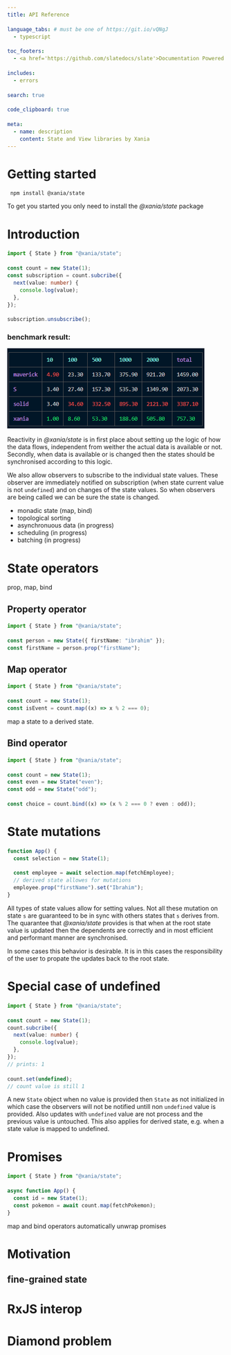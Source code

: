 ```yaml
---
title: API Reference

language_tabs: # must be one of https://git.io/vQNgJ
  - typescript

toc_footers:
  - <a href='https://github.com/slatedocs/slate'>Documentation Powered by Slate</a>

includes:
  - errors

search: true

code_clipboard: true

meta:
  - name: description
    content: State and View libraries by Xania
---
```


# Getting started

```npm
 npm install @xania/state
```

To get you started you only need to install the _@xania/state_ package

# Introduction

```typescript
import { State } from "@xania/state";

const count = new State(1);
const subscription = count.subcribe({
  next(value: number) {
    console.log(value);
  },
});

subscription.unsubscribe();
```

### benchmark result:

![benchmark results](./images/benchmark-results.png)

Reactivity in _@xania/state_ is in first place about setting up the logic of how the data flows, independent from weither the actual data is available or not. Secondly, when data is available or is changed then the states should be synchronised according to this logic.

We also allow observers to subscribe to the individual state values. These observer are immediately notified on subscription (when state current value is not `undefined`) and on changes of the state values. So when observers are being called we can be sure the state is changed.

- monadic state (map, bind)
- topological sorting
- asynchronuous data (in progress)
- scheduling (in progress)
- batching (in progress)

# State operators

prop, map, bind

## Property operator

```typescript
import { State } from "@xania/state";

const person = new State({ firstName: "ibrahim" });
const firstName = person.prop("firstName");
```

## Map operator

```typescript
import { State } from "@xania/state";

const count = new State(1);
const isEvent = count.map((x) => x % 2 === 0);
```

map a state to a derived state.

## Bind operator

```typescript
import { State } from "@xania/state";

const count = new State(1);
const even = new State("even");
const odd = new State("odd");

const choice = count.bind((x) => (x % 2 === 0 ? even : odd));
```

<!-- <aside class="notice">
</aside> -->

<!-- <aside class="success">
Remember — a happy kitten is an authenticated kitten!
</aside> -->

# State mutations

```typescript
function App() {
  const selection = new State(1);

  const employee = await selection.map(fetchEmployee);
  // derived state allowes for mutations
  employee.prop("firstName").set("Ibrahim");
}
```

All types of state values allow for setting values. Not all these mutation on state `s` are guaranteed to be in sync with others states that `s` derives from. The quarantee that _@xania/state_ provides is that when at the root state value is updated then the dependents are correctly and in most efficient and performant manner are synchronised.

In some cases this behavior is desirable. It is in this cases the responsibility of the user to propate the updates back to the root state.

# Special case of undefined

```typescript
import { State } from "@xania/state";

const count = new State(1);
count.subcribe({
  next(value: number) {
    console.log(value);
  },
});
// prints: 1

count.set(undefined);
// count value is still 1
```

A new `State` object when no value is provided then `State` as not initialized in which case the observers will not be notified untill non `undefined` value is provided. Also updates with `undefined` value are not process and the previous value is untouched.
This also applies for derived state, e.g. when a state value is mapped to undefined.

# Promises

```typescript
import { State } from "@xania/state";

async function App() {
  const id = new State(1);
  const pokemon = await count.map(fetchPokemon);
}
```

map and bind operators automatically unwrap promises

# Motivation

## fine-grained state

# RxJS interop

# Diamond problem

